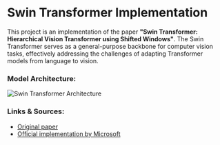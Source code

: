 # Swin Transformer Implementation

This project is an implementation of the paper **"Swin Transformer: Hierarchical Vision Transformer using Shifted Windows"**. The Swin Transformer serves as a general-purpose backbone for computer vision tasks, effectively addressing the challenges of adapting Transformer models from language to vision.

### Model Architecture:

![Swin Transformer Architecture](https://amaarora.github.io/images/swin-transformer.png)

### Links & Sources:

* [Original paper](https://arxiv.org/abs/2103.14030)
* [Official implementation by Microsoft](https://github.com/microsoft/Swin-Transformer)